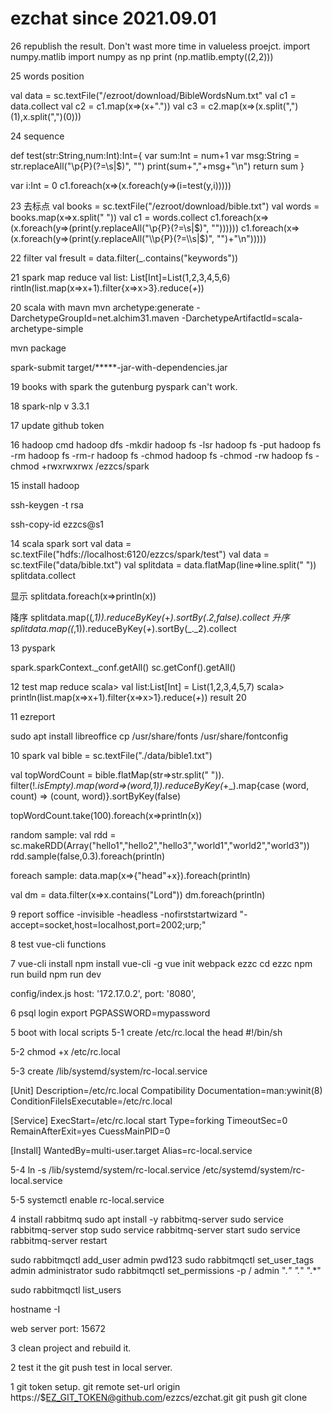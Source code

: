 # ezchat since 2021.09.01
26 republish the result.
Don't wast more time in valueless proejct. 
import numpy.matlib 
import numpy as np 
print (np.matlib.empty((2,2)))

25 words position

val data = sc.textFile("/ezroot/download/BibleWordsNum.txt"
val c1 = data.collect
val c2 = c1.map(x=>(x+"."))
val c3 = c2.map(x=>(x.split(",")(1),x.split(",")(0)))

24 sequence

def test(str:String,num:Int):Int={
	var sum:Int = num+1
	var msg:String = str.replaceAll("\\p{P}(?=\\s|$)", "")
	print(sum+","+msg+"\n")
	return sum
}

var i:Int = 0
c1.foreach(x=>(x.foreach(y=>(i=test(y,i)))))

23 去标点
val books = sc.textFile("/ezroot/download/bible.txt")
val words = books.map(x=>x.split(" "))
val c1 = words.collect
c1.foreach(x=>(x.foreach(y=>(print(y.replaceAll("\\p{P}(?=\\s|$)", ""))))))
c1.foreach(x=>(x.foreach(y=>(print(y.replaceAll("\\p{P}(?=\\s|$)", "")+"\n")))))


22 filter
val fresult = data.filter(_.contains("keywords"))


21 spark map reduce 
val list: List[Int]=List(1,2,3,4,5,6)
rintln(list.map(x=>x+1).filter{x=>x>3}.reduce(_+_))



20 scala with mavn
mvn archetype:generate -DarchetypeGroupId=net.alchim31.maven -DarchetypeArtifactId=scala-archetype-simple

mvn package

spark-submit target/*****-jar-with-dependencies.jar


19 books
with spark
the gutenburg
pyspark can't work.

18 spark-nlp
v 3.3.1


17 update github token

16 hadoop cmd
hadoop dfs -mkdir 
hadoop fs -lsr 
hadoop fs -put 
hadoop fs -rm
hadoop fs -rm-r
hadoop fs -chmod
hadoop fs -chmod -rw
hadoop fs -chmod +rwxrwxrwx /ezzcs/spark

15 install hadoop

ssh-keygen -t rsa

ssh-copy-id ezzcs@s1 

14 scala spark sort
val data = sc.textFile("hdfs://localhost:6120/ezzcs/spark/test")
val data = sc.textFile("data/bible.txt")
val splitdata = data.flatMap(line=>line.split(" "))
splitdata.collect

显示
splitdata.foreach(x=>println(x))

降序
splitdata.map((_,1)).reduceByKey(_+_).sortBy(_._2,false).collect
升序
splitdata.map((_,1)).reduceByKey(_+_).sortBy(_._2).collect


13 pyspark
>>>
spark.sparkContext._conf.getAll()
sc.getConf().getAll()


12 test map reduce
scala> val list:List[Int] = List(1,2,3,4,5,7)
scala> println(list.map(x=>x+1).filter{x=>x>1}.reduce(_+_))
result 20

11
ezreport

sudo apt install libreoffice
cp /usr/share/fonts  /usr/share/fontconfig


10 spark
val bible = sc.textFile("./data/bible1.txt")

val topWordCount = bible.flatMap(str=>str.split(" ")). filter(!_.isEmpty).map(word=>(word,1)).reduceByKey(_+_).map{case (word, count) => (count, word)}.sortByKey(false)

topWordCount.take(100).foreach(x=>println(x))

random sample:
val rdd = sc.makeRDD(Array("hello1","hello2","hello3","world1","world2","world3"))
 rdd.sample(false,0.3).foreach(println)

foreach sample:
data.map(x=>{"head"+x}).foreach(println)

val dm = data.filter(x=>x.contains("Lord"))
dm.foreach(println)


9 report
soffice -invisible -headless -nofirststartwizard "-accept=socket,host=localhost,port=2002;urp;"




8 test vue-cli functions

7 vue-cli install
npm install vue-cli -g
vue init webpack ezzc
cd ezzc
npm run build
npm run dev

config/index.js
host: '172.17.0.2',
port: '8080',

6 psql login
export PGPASSWORD=mypassword


5 boot with local scripts
5-1
create /etc/rc.local
the head
#!/bin/sh

5-2
chmod +x /etc/rc.local

5-3
create /lib/systemd/system/rc-local.service

[Unit]
Description=/etc/rc.local Compatibility
Documentation=man:ywinit(8)
ConditionFileIsExecutable=/etc/rc.local

[Service]
ExecStart=/etc/rc.local start
Type=forking
TimeoutSec=0
RemainAfterExit=yes
CuessMainPID=0

[Install]
WantedBy=multi-user.target
Alias=rc-local.service

5-4 
ln -s /lib/systemd/system/rc-local.service /etc/systemd/system/rc-local.service

5-5
systemctl enable rc-local.service


4 install rabbitmq
sudo apt install -y rabbitmq-server
sudo service rabbitmq-server stop
sudo service rabbitmq-server start
sudo service rabbitmq-server restart


sudo rabbitmqctl add_user admin pwd123
sudo rabbitmqctl set_user_tags admin administrator
sudo rabbitmqctl set_permissions -p / admin ".*" ".*" ".*"


sudo rabbitmqctl list_users

hostname -I

web server port: 15672


3 clean project and rebuild it.

2 test it
the git push test in local server.

1 git token setup.
git remote set-url origin https://$EZ_GIT_TOKEN@github.com/ezzcs/ezchat.git
git push
git clone

